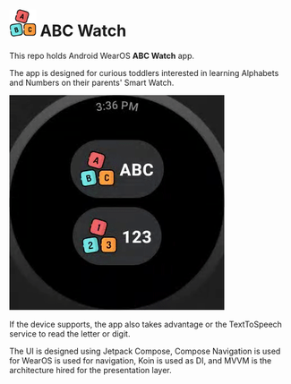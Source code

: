 # <img src='icon.png' alt="icon" width='48'> ABC Watch

This repo holds Android WearOS **ABC Watch** app.

The app is designed for curious toddlers interested in learning Alphabets and Numbers on their parents' Smart Watch.

![Recording](Demo.gif)

If the device supports, the app also takes advantage or the TextToSpeech service to read the letter or digit.

The UI is designed using Jetpack Compose, Compose Navigation is used for WearOS is used for navigation, Koin is used as DI, and MVVM is the architecture hired for the presentation layer.

